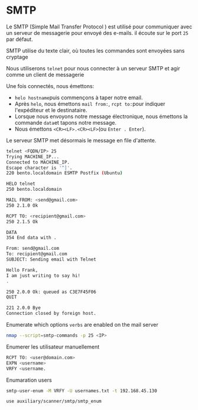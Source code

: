 # SMTP

Le SMTP (Simple Mail Transfer Protocol ) est utilisé pour communiquer avec un serveur de messagerie pour envoyé des e-mails. il écoute sur le port `25` par défaut.

SMTP utilise du texte clair, où toutes les commandes sont envoyées sans cryptage

Nous utiliserons `telnet` pour nous connecter à un serveur SMTP et agir comme un client de messagerie

Une fois connectés, nous émettons:
- `helo hostname`puis commençons à taper notre email.
- Après `helo`, nous émettons `mail from:`, `rcpt to:`pour indiquer l'expéditeur et le destinataire.
- Lorsque nous envoyons notre message électronique, nous émettons la commande `data`et tapons notre message. 
- Nous émettons `<CR><LF>.<CR><LF>`(ou `Enter . Enter`). 

Le serveur SMTP met désormais le message en file d'attente.


```sh
telnet <FQDN/IP> 25
Trying MACHINE_IP...
Connected to MACHINE_IP.
Escape character is '^]'.
220 bento.localdomain ESMTP Postfix (Ubuntu)

HELO telnet
250 bento.localdomain

MAIL FROM: <send@gmail.com>
250 2.1.0 Ok

RCPT TO: <recipient@gmail.com>
250 2.1.5 Ok

DATA
354 End data with .

From: send@gmail.com
To: recipient@gmail.com
SUBJECT: Sending email with Telnet

Hello Frank,
I am just writing to say hi!             
.

250 2.0.0 Ok: queued as C3E7F45F06
QUIT

221 2.0.0 Bye
Connection closed by foreign host.
```

Enumerate which options `verbs` are enabled on the mail server

```sh
nmap --script=smtp-commands -p 25 <IP>
```

Enumerer les utilisateur manuellement

```sh
RCPT TO: <user@domain.com>
EXPN <username>
VRFY <username.
```

Enumaration users

```sh
smtp-user-enum -M VRFY -U usernames.txt -t 192.168.45.130
```

```sh
use auxiliary/scanner/smtp/smtp_enum
```

